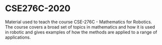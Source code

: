 # CSE276C-2020

Material used to teach the course CSE-276C - Mathematics for Robotics. The course covers a broad set of topics in mathematics and 
how it is used in robotic and gives examples of how the methods are applied to a range of applications. 
